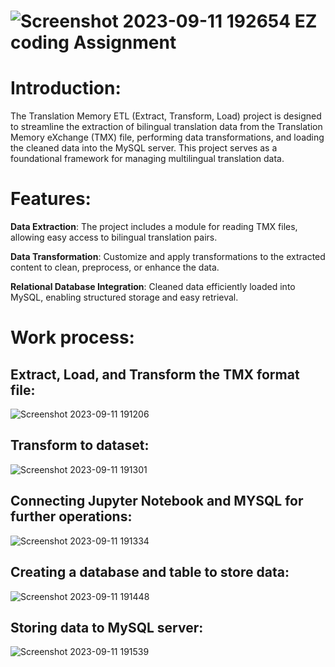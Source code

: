 # ![Screenshot 2023-09-11 192654](https://github.com/Munavar7420/EZ_Works-assignment/assets/112122147/a7292631-a791-458c-b42c-fecf0fcd8563) EZ coding Assignment
# Introduction:
The Translation Memory ETL (Extract, Transform, Load) project is designed to streamline the extraction of bilingual translation data from the Translation Memory eXchange (TMX) file, performing data transformations, and loading the cleaned data into the MySQL server. This project serves as a foundational framework for managing multilingual translation data.
# Features:
**Data Extraction**: The project includes a module for reading TMX files, allowing easy access to bilingual translation pairs.

**Data Transformation**: Customize and apply transformations to the extracted content to clean, preprocess, or enhance the data.

**Relational Database Integration**: Cleaned data efficiently loaded into MySQL, enabling structured storage and easy retrieval.
# Work process:
## Extract, Load, and Transform the TMX format file:
![Screenshot 2023-09-11 191206](https://github.com/Munavar7420/EZ_Works-assignment/assets/112122147/98365716-81cd-49c3-b03f-59752682d3ba)

## Transform to dataset:
![Screenshot 2023-09-11 191301](https://github.com/Munavar7420/EZ_Works-assignment/assets/112122147/55abe47c-7fad-4070-92f9-0f8b91f26ac7)

## Connecting Jupyter Notebook and MYSQL for further operations:
![Screenshot 2023-09-11 191334](https://github.com/Munavar7420/EZ_Works-assignment/assets/112122147/be76e486-ac2b-46b8-9c79-090a20d97a9d)

## Creating a database and table to store data:
![Screenshot 2023-09-11 191448](https://github.com/Munavar7420/EZ_Works-assignment/assets/112122147/ec5ad809-33f9-49fa-b0fc-c621f2ff2bf5)

## Storing data to MySQL server:
![Screenshot 2023-09-11 191539](https://github.com/Munavar7420/EZ_Works-assignment/assets/112122147/8f34fff3-1896-4e9e-b584-ad618d6f6b24)
